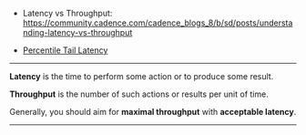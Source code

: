 - Latency vs Throughput:  https://community.cadence.com/cadence_blogs_8/b/sd/posts/understanding-latency-vs-throughput


-   [Percentile Tail Latency](https://www.youtube.com/watch?v=3JdQOExKtUY)
---

**Latency** is the time to perform some action or to produce some result.

**Throughput** is the number of such actions or results per unit of time.

Generally, you should aim for **maximal throughput** with **acceptable latency**.

---